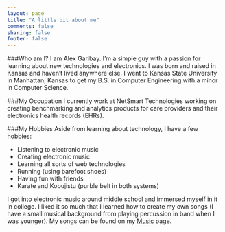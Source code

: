 ```yaml
---
layout: page
title: "A little bit about me"
comments: false
sharing: false
footer: false
---
```


###Who am I?
I am Alex Garibay. I’m a simple guy with a passion for learning about new technologies and electronics. I was born and raised in Kansas and haven’t lived anywhere else. I went to Kansas State University in Manhattan, Kansas to get my B.S. in Computer Engineering with a minor in Computer Science.

###My Occupation
I currently work at NetSmart Technologies working on creating benchmarking and analytics products for care providers and their electronics health records (EHRs).

###My Hobbies
Aside from learning about technology, I have a few hobbies:

* Listening to electronic music
* Creating electronic music
* Learning all sorts of web technologies
* Running (using barefoot shoes)
* Having fun with friends
* Karate and Kobujistu (purble belt in both systems)

I got into electronic music around middle school and immersed myself in it in college. I liked it so much that I learned how to create my own songs (I have a small musical background from playing percussion in band when I was younger). My songs can be found on my <a href="music.html">Music</a> page.